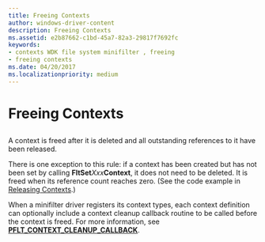 ```yaml
---
title: Freeing Contexts
author: windows-driver-content
description: Freeing Contexts
ms.assetid: e2b87662-c1bd-45a7-82a3-29817f7692fc
keywords:
- contexts WDK file system minifilter , freeing
- freeing contexts
ms.date: 04/20/2017
ms.localizationpriority: medium
---
```


# Freeing Contexts


## <span id="ddk_registering_the_minifilter_if"></span><span id="DDK_REGISTERING_THE_MINIFILTER_IF"></span>


A context is freed after it is deleted and all outstanding references to it have been released.

There is one exception to this rule: if a context has been created but has not been set by calling **FltSet***Xxx***Context**, it does not need to be deleted. It is freed when its reference count reaches zero. (See the code example in [Releasing Contexts](releasing-contexts.md).)

When a minifilter driver registers its context types, each context definition can optionally include a context cleanup callback routine to be called before the context is freed. For more information, see [**PFLT\_CONTEXT\_CLEANUP\_CALLBACK**](https://msdn.microsoft.com/library/windows/hardware/ff551078).

 

 




